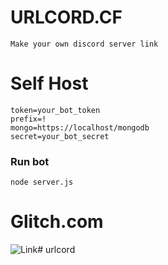 # URLCORD.CF
```
Make your own discord server link
```

# Self Host
```
token=your_bot_token
prefix=!
mongo=https://localhost/mongodb
secret=your_bot_secret
```

### Run bot
```
node server.js
```

# Glitch.com
![Link](https://glitch.com)# urlcord
